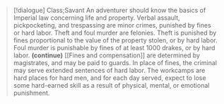 >[!dialogue] Class;Savant
An adventurer should know the basics of Imperial law concerning life and property. Verbal assault, pickpocketing, and trespassing are minor crimes, punished by fines or hard labor. Theft and foul murder are felonies. Theft is punished by fines proportional to the value of the property stolen, or by hard labor. Foul murder is punishable by fines of at least 1000 drakes, or by hard labor.
**(continue)**
[[Fines and compensation]] are determined by magistrates, and may be paid to guards. In place of fines, the criminal may serve extended sentences of hard labor. The workcamps are hard places for hard men, and for each day served, expect to lose some hard-earned skill as a result of physical, mental, or emotional punishment.
